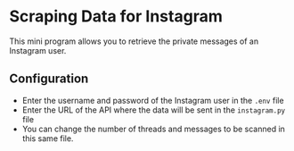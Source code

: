 # Scraping Data for Instagram

This mini program allows you to retrieve the private messages of an Instagram user.

## Configuration

- Enter the username and password of the Instagram user in the `.env` file
- Enter the URL of the API where the data will be sent in the `instagram.py` file
- You can change the number of threads and messages to be scanned in this same file.
